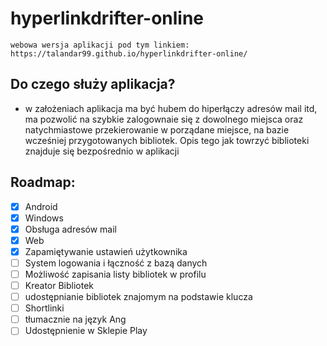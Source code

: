 # hyperlinkdrifter-online
    webowa wersja aplikacji pod tym linkiem: https://talandar99.github.io/hyperlinkdrifter-online/

## Do czego służy aplikacja?
- w założeniach aplikacja ma być hubem do hiperłączy adresów mail itd, ma pozwolić na szybkie zalogownaie się z dowolnego miejsca oraz natychmiastowe przekierowanie w porządane miejsce, na bazie wcześniej przygotowanych bibliotek. Opis tego jak towrzyć biblioteki znajduje się bezpośrednio w aplikacji

## Roadmap:
- [x] Android
- [x] Windows
- [x] Obsługa adresów mail
- [x] Web
- [x] Zapamiętywanie ustawień użytkownika
- [ ] System logowania i łączność z bazą danych
- [ ] Możliwość zapisania listy bibliotek w profilu
- [ ] Kreator Bibliotek
- [ ] udostępnianie bibliotek znajomym na podstawie klucza
- [ ] Shortlinki
- [ ] tłumacznie na język Ang
- [ ] Udostępnienie w Sklepie Play

